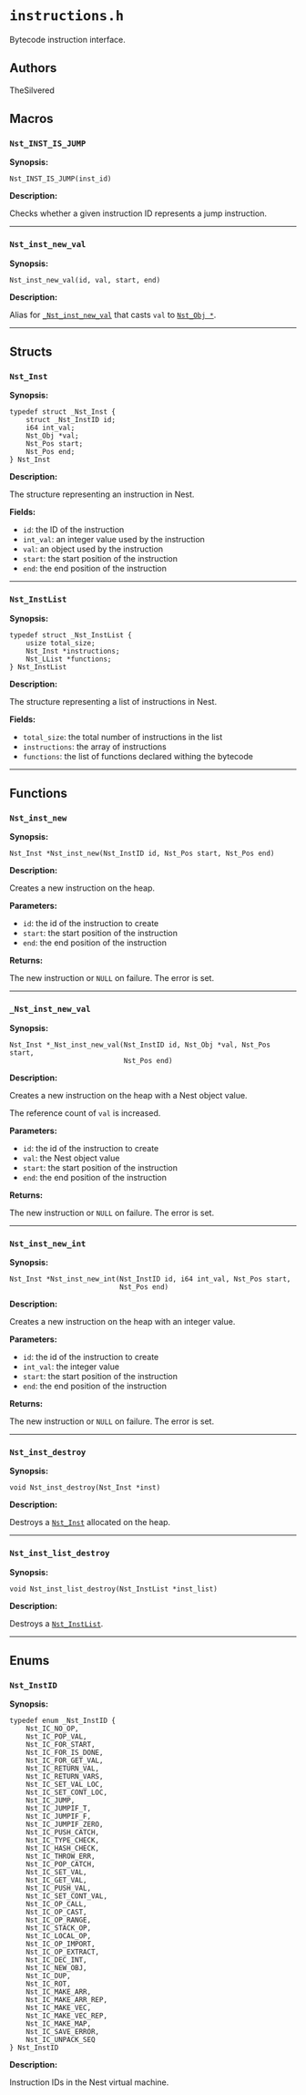 # `instructions.h`

Bytecode instruction interface.

## Authors

TheSilvered

## Macros

### `Nst_INST_IS_JUMP`

**Synopsis:**

```better-c
Nst_INST_IS_JUMP(inst_id)
```

**Description:**

Checks whether a given instruction ID represents a jump instruction.

---

### `Nst_inst_new_val`

**Synopsis:**

```better-c
Nst_inst_new_val(id, val, start, end)
```

**Description:**

Alias for [`_Nst_inst_new_val`](c_api-instructions.md/#_nst_inst_new_val) that
casts `val` to [`Nst_Obj *`](c_api-obj.md/#nst_obj).

---

## Structs

### `Nst_Inst`

**Synopsis:**

```better-c
typedef struct _Nst_Inst {
    struct _Nst_InstID id;
    i64 int_val;
    Nst_Obj *val;
    Nst_Pos start;
    Nst_Pos end;
} Nst_Inst
```

**Description:**

The structure representing an instruction in Nest.

**Fields:**

- `id`: the ID of the instruction
- `int_val`: an integer value used by the instruction
- `val`: an object used by the instruction
- `start`: the start position of the instruction
- `end`: the end position of the instruction

---

### `Nst_InstList`

**Synopsis:**

```better-c
typedef struct _Nst_InstList {
    usize total_size;
    Nst_Inst *instructions;
    Nst_LList *functions;
} Nst_InstList
```

**Description:**

The structure representing a list of instructions in Nest.

**Fields:**

- `total_size`: the total number of instructions in the list
- `instructions`: the array of instructions
- `functions`: the list of functions declared withing the bytecode

---

## Functions

### `Nst_inst_new`

**Synopsis:**

```better-c
Nst_Inst *Nst_inst_new(Nst_InstID id, Nst_Pos start, Nst_Pos end)
```

**Description:**

Creates a new instruction on the heap.

**Parameters:**

- `id`: the id of the instruction to create
- `start`: the start position of the instruction
- `end`: the end position of the instruction

**Returns:**

The new instruction or `NULL` on failure. The error is set.

---

### `_Nst_inst_new_val`

**Synopsis:**

```better-c
Nst_Inst *_Nst_inst_new_val(Nst_InstID id, Nst_Obj *val, Nst_Pos start,
                            Nst_Pos end)
```

**Description:**

Creates a new instruction on the heap with a Nest object value.

The reference count of `val` is increased.

**Parameters:**

- `id`: the id of the instruction to create
- `val`: the Nest object value
- `start`: the start position of the instruction
- `end`: the end position of the instruction

**Returns:**

The new instruction or `NULL` on failure. The error is set.

---

### `Nst_inst_new_int`

**Synopsis:**

```better-c
Nst_Inst *Nst_inst_new_int(Nst_InstID id, i64 int_val, Nst_Pos start,
                           Nst_Pos end)
```

**Description:**

Creates a new instruction on the heap with an integer value.

**Parameters:**

- `id`: the id of the instruction to create
- `int_val`: the integer value
- `start`: the start position of the instruction
- `end`: the end position of the instruction

**Returns:**

The new instruction or `NULL` on failure. The error is set.

---

### `Nst_inst_destroy`

**Synopsis:**

```better-c
void Nst_inst_destroy(Nst_Inst *inst)
```

**Description:**

Destroys a [`Nst_Inst`](c_api-instructions.md/#nst_inst) allocated on the heap.

---

### `Nst_inst_list_destroy`

**Synopsis:**

```better-c
void Nst_inst_list_destroy(Nst_InstList *inst_list)
```

**Description:**

Destroys a [`Nst_InstList`](c_api-instructions.md/#nst_instlist).

---

## Enums

### `Nst_InstID`

**Synopsis:**

```better-c
typedef enum _Nst_InstID {
    Nst_IC_NO_OP,
    Nst_IC_POP_VAL,
    Nst_IC_FOR_START,
    Nst_IC_FOR_IS_DONE,
    Nst_IC_FOR_GET_VAL,
    Nst_IC_RETURN_VAL,
    Nst_IC_RETURN_VARS,
    Nst_IC_SET_VAL_LOC,
    Nst_IC_SET_CONT_LOC,
    Nst_IC_JUMP,
    Nst_IC_JUMPIF_T,
    Nst_IC_JUMPIF_F,
    Nst_IC_JUMPIF_ZERO,
    Nst_IC_PUSH_CATCH,
    Nst_IC_TYPE_CHECK,
    Nst_IC_HASH_CHECK,
    Nst_IC_THROW_ERR,
    Nst_IC_POP_CATCH,
    Nst_IC_SET_VAL,
    Nst_IC_GET_VAL,
    Nst_IC_PUSH_VAL,
    Nst_IC_SET_CONT_VAL,
    Nst_IC_OP_CALL,
    Nst_IC_OP_CAST,
    Nst_IC_OP_RANGE,
    Nst_IC_STACK_OP,
    Nst_IC_LOCAL_OP,
    Nst_IC_OP_IMPORT,
    Nst_IC_OP_EXTRACT,
    Nst_IC_DEC_INT,
    Nst_IC_NEW_OBJ,
    Nst_IC_DUP,
    Nst_IC_ROT,
    Nst_IC_MAKE_ARR,
    Nst_IC_MAKE_ARR_REP,
    Nst_IC_MAKE_VEC,
    Nst_IC_MAKE_VEC_REP,
    Nst_IC_MAKE_MAP,
    Nst_IC_SAVE_ERROR,
    Nst_IC_UNPACK_SEQ
} Nst_InstID
```

**Description:**

Instruction IDs in the Nest virtual machine.

